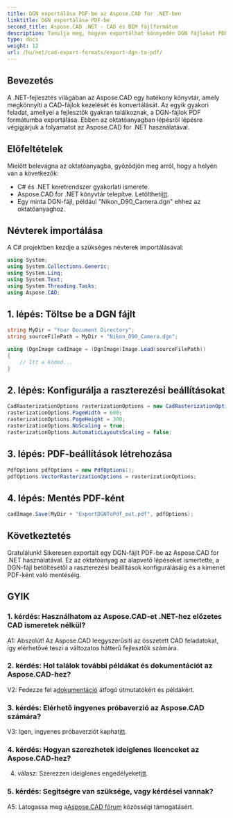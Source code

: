 ```yaml
---
title: DGN exportálása PDF-be az Aspose.CAD for .NET-ben
linktitle: DGN exportálása PDF-be
second_title: Aspose.CAD .NET - CAD és BIM fájlformátum
description: Tanulja meg, hogyan exportálhat könnyedén DGN fájlokat PDF formátumba az Aspose.CAD for .NET segítségével. Lépésről lépésre szóló útmutató a zökkenőmentes CAD-fájlok kezeléséhez.
type: docs
weight: 12
url: /hu/net/cad-export-formats/export-dgn-to-pdf/
---
```

## Bevezetés

A .NET-fejlesztés világában az Aspose.CAD egy hatékony könyvtár, amely megkönnyíti a CAD-fájlok kezelését és konvertálását. Az egyik gyakori feladat, amellyel a fejlesztők gyakran találkoznak, a DGN-fájlok PDF formátumba exportálása. Ebben az oktatóanyagban lépésről lépésre végigjárjuk a folyamatot az Aspose.CAD for .NET használatával.

## Előfeltételek

Mielőtt belevágna az oktatóanyagba, győződjön meg arról, hogy a helyén van a következők:

- C# és .NET keretrendszer gyakorlati ismerete.
-  Aspose.CAD for .NET könyvtár telepítve. Letöltheti[itt](https://releases.aspose.com/cad/net/).
- Egy minta DGN-fájl, például "Nikon_D90_Camera.dgn" ehhez az oktatóanyaghoz.

## Névterek importálása

A C# projektben kezdje a szükséges névterek importálásával:

```csharp
using System;
using System.Collections.Generic;
using System.Linq;
using System.Text;
using System.Threading.Tasks;
using Aspose.CAD;
```

## 1. lépés: Töltse be a DGN fájlt

```csharp
string MyDir = "Your Document Directory";
string sourceFilePath = MyDir + "Nikon_D90_Camera.dgn";

using (DgnImage cadImage = (DgnImage)Image.Load(sourceFilePath))
{
    // Itt a kódod...
}
```

## 2. lépés: Konfigurálja a raszterezési beállításokat

```csharp
CadRasterizationOptions rasterizationOptions = new CadRasterizationOptions();
rasterizationOptions.PageWidth = 600;
rasterizationOptions.PageHeight = 300;
rasterizationOptions.NoScaling = true;
rasterizationOptions.AutomaticLayoutsScaling = false;
```

## 3. lépés: PDF-beállítások létrehozása

```csharp
PdfOptions pdfOptions = new PdfOptions();
pdfOptions.VectorRasterizationOptions = rasterizationOptions;
```

## 4. lépés: Mentés PDF-ként

```csharp
cadImage.Save(MyDir + "ExportDGNToPdf_out.pdf", pdfOptions);
```

## Következtetés

Gratulálunk! Sikeresen exportált egy DGN-fájlt PDF-be az Aspose.CAD for .NET használatával. Ez az oktatóanyag az alapvető lépéseket ismertette, a DGN-fájl betöltésétől a raszterezési beállítások konfigurálásáig és a kimenet PDF-ként való mentéséig.

## GYIK

### 1. kérdés: Használhatom az Aspose.CAD-et .NET-hez előzetes CAD ismeretek nélkül?

A1: Abszolút! Az Aspose.CAD leegyszerűsíti az összetett CAD feladatokat, így elérhetővé teszi a változatos hátterű fejlesztők számára.

### 2. kérdés: Hol találok további példákat és dokumentációt az Aspose.CAD-hez?

 V2: Fedezze fel a[dokumentáció](https://reference.aspose.com/cad/net/) átfogó útmutatókért és példákért.

### 3. kérdés: Elérhető ingyenes próbaverzió az Aspose.CAD számára?

V3: Igen, ingyenes próbaverziót kaphat[itt](https://releases.aspose.com/).

### 4. kérdés: Hogyan szerezhetek ideiglenes licenceket az Aspose.CAD-hez?

 4. válasz: Szerezzen ideiglenes engedélyeket[itt](https://purchase.aspose.com/temporary-license/).

### 5. kérdés: Segítségre van szüksége, vagy kérdései vannak?

A5: Látogassa meg a[Aspose.CAD fórum](https://forum.aspose.com/c/cad/19) közösségi támogatásért.